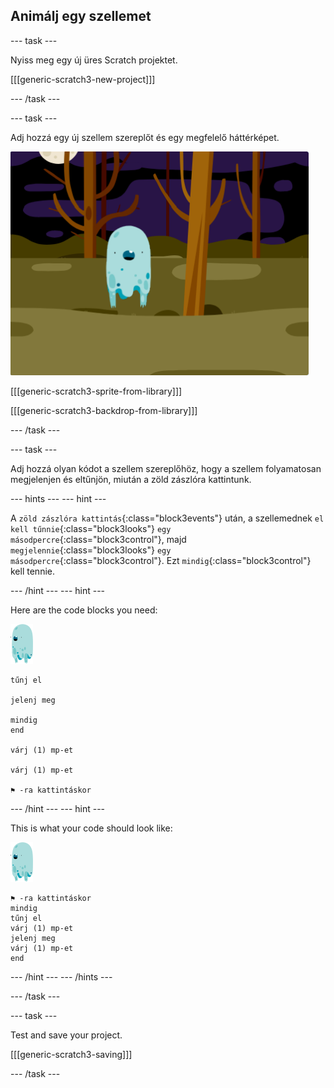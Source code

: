 ## Animálj egy szellemet

\--- task \---

Nyiss meg egy új üres Scratch projektet.

[[[generic-scratch3-new-project]]]

\--- /task \---

\--- task \---

Adj hozzá egy új szellem szereplőt és egy megfelelő háttérképet.

![képernyőkép](images/ghost-ghost.png)

[[[generic-scratch3-sprite-from-library]]]

[[[generic-scratch3-backdrop-from-library]]]

\--- /task \---

\--- task \---

Adj hozzá olyan kódot a szellem szereplőhöz, hogy a szellem folyamatosan megjelenjen és eltűnjön, miután a zöld zászlóra kattintunk.

\--- hints \--- \--- hint \---

A `zöld zászlóra kattintás`{:class="block3events"} után, a szellemednek `el kell tűnnie`{:class="block3looks"} `egy másodpercre`{:class="block3control"}, majd `megjelennie`{:class="block3looks"} `egy másodpercre`{:class="block3control"}. Ezt `mindig`{:class="block3control"} kell tennie.

\--- /hint \--- \--- hint \---

Here are the code blocks you need:

![ghost-sprite](images/ghost-sprite.png)

```blocks3
tűnj el

jelenj meg

mindig
end

várj (1) mp-et

várj (1) mp-et

⚑ -ra kattintáskor
```

\--- /hint \--- \--- hint \---

This is what your code should look like:

![ghost-sprite](images/ghost-sprite.png)

```blocks3
⚑ -ra kattintáskor
mindig
tűnj el
várj (1) mp-et
jelenj meg
várj (1) mp-et
end
```

\--- /hint \--- \--- /hints \---

\--- /task \---

\--- task \---

Test and save your project.

[[[generic-scratch3-saving]]]

\--- /task \---